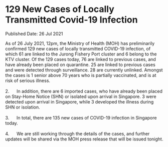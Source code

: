 <html>
    <meta http-equiv="Content-Type" content="text/html; charset=utf-8"/>
    <meta charset="utf-8"/>
    <title>129 New Cases of Locally Transmitted Covid-19 Infection</title>
    <body><h1>129 New Cases of Locally Transmitted Covid-19 Infection</h1>
    <p>Published Date: 26 Jul 2021</p> As of 26 July 2021, 12pm, the Ministry of Health (MOH) has preliminarily confirmed 129 new cases of locally transmitted COVID-19 infection, of which 61 are linked to the Jurong Fishery Port cluster and 6 belong to the KTV cluster. Of the 129 cases today, 76 are linked to previous cases, and have already been placed on quarantine. 25 are linked to previous cases and were detected through surveillance. 28 are currently unlinked. Amongst the cases is 1 senior above 70 years who is partially vaccinated, and is at risk of serious illness.<br><br>2.&nbsp; &nbsp; &nbsp; In addition, there are 6 imported cases, who have already been placed on Stay-Home Notice (SHN) or isolated upon arrival in Singapore. 3 were detected upon arrival in Singapore, while 3 developed the illness during SHN or isolation.<br><br>3.&nbsp; &nbsp; &nbsp; In total, there are 135 new cases of COVID-19 infection in Singapore today.<br><br>4.&nbsp; &nbsp; &nbsp; We are still working through the details of the cases, and further updates will be shared via the MOH press release that will be issued tonight.</body>
</html>